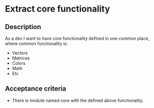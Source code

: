# Extract core functionality

## Description

As a dev I want to have core functionality defined in one common place,
where common functionality is:

* Vectors
* Matrices
* Colors
* Math
* Etc

## Acceptance criteria

* There is module named core with the defined above functionality.
